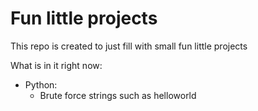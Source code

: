 # Fun little projects

This repo is created to just fill with small fun little projects


What is in it right now:

- Python:
    - Brute force strings such as helloworld 
